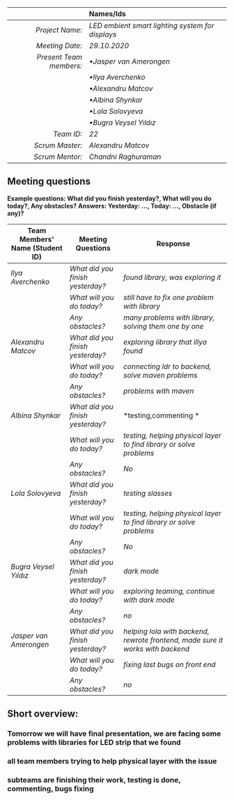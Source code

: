 |                          | **Names/Ids**       |
|-------------------------:|:--------------------|
| *Project Name:*          |*LED embient smart lighting system for displays*          |
| *Meeting Date:*          |*29.10.2020*           |
| *Present Team members:*  |*•Jasper van Amerongen*|
|                          |*•Ilya Averchenko*     |
|                          |*•Alexandru Matcov*    |
|                          |*•Albina Shynkar*      |
|                          |*•Lola Solovyeva*      |
|                          |*•Bugra Veysel Yıldız* |
| *Team ID:*               |*22*                   |
| *Scrum  Master:*         |*Alexandru Matcov*  |
| *Scrum  Mentor:*         |*Chandni Raghuraman*         |
 
## Meeting questions

**Example questions: What did you finish yesterday?, What will you do today?, Any obstacles?   Answers: Yesterday: ..., Today: ..., Obstacle (if any)?**

| **Team Members' Name (Student ID)**   | **Meeting Questions**          | **Response**                                    |
|---------------------------------------|--------------------------------|-------------------------------------------------|
| *Ilya Averchenko*                     |*What did you finish yesterday?*|*found library, was exploring it*     |
|                                       |*What will you do today?*       |*still have to fix one problem with library*                      |
|                                       |*Any obstacles?*                |*many problems with library, solving them one by one*                                             |
| *Alexandru Matcov*                    |*What did you finish yesterday?*|*exploring library that illya found*              |
|                                       |*What will you do today?*       |*connecting ldr to backend, solve maven problems*              |
|                                       |*Any obstacles?*                |*problems with maven*                                             |
| *Albina Shynkar*                      |*What did you finish yesterday?*|*testing,commenting * |
|                                       |*What will you do today?*       |*testing, helping physical layer to find library or solve problems*   |
|                                       |*Any obstacles?*                |*No*                                 |
| *Lola Solovyeva*                      |*What did you finish yesterday?*|*testing slasses*      |
|                                       |*What will you do today?*       |*testing, helping physical layer to find library or solve problems*                      |
|                                       |*Any obstacles?*                |*No*                                 |
| *Bugra Veysel Yıldız*                 |*What did you finish yesterday?*|*dark mode*  |
|                                       |*What will you do today?*       |*exploring teaming, continue with dark mode*                      |
|                                       |*Any obstacles?*                |*no*                                             |
| *Jasper van Amerongen*                |*What did you finish yesterday?*|*helping lola with backend, rewrote frontend, made sure it works with backend*|                               
|                                       |*What will you do today?*       |*fixing last bugs on front end*                      |
|                                       |*Any obstacles?*                |*no*                                             |


## Short overview:

### Tomorrow we will have final presentation, we are facing some problems with libraries for LED strip that we found
### all team members trying to help physical layer with the issue
### subteams are finishing their work, testing is done, commenting, bugs fixing